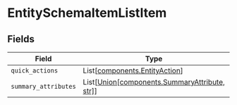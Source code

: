 # EntitySchemaItemListItem


## Fields

| Field                                                                                                     | Type                                                                                                      | Required                                                                                                  | Description                                                                                               |
| --------------------------------------------------------------------------------------------------------- | --------------------------------------------------------------------------------------------------------- | --------------------------------------------------------------------------------------------------------- | --------------------------------------------------------------------------------------------------------- |
| `quick_actions`                                                                                           | List[[components.EntityAction](../../models/shared/entityaction.md)]                                      | :heavy_minus_sign:                                                                                        | N/A                                                                                                       |
| `summary_attributes`                                                                                      | List[[Union[components.SummaryAttribute, str]](../../models/shared/entityschemaitemsummaryattributes.md)] | :heavy_minus_sign:                                                                                        | N/A                                                                                                       |